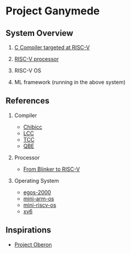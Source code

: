 # Project Ganymede

## System Overview 

1. [C Compiler targeted at RISC-V](compiler/README.md)

2. [RISC-V processor](processor/)

3. RISC-V OS

4. ML framework (running in the above system)

## References

1. Compiler

   - [Chibicc](https://github.com/rui314/chibicc)
   - [LCC](https://github.com/drh/lcc)
   - [TCC](https://bellard.org/tcc/)
   - [QBE](https://c9x.me/compile/)

2. Processor

   - [From Blinker to RISC-V](https://github.com/BrunoLevy/learn-fpga/tree/master/FemtoRV/TUTORIALS/FROM_BLINKER_TO_RISCV)

3. Operating System
   - [egos-2000](https://github.com/yhzhang0128/egos-2000)
   - [mini-arm-os](https://github.com/jserv/mini-arm-os)
   - [mini-riscv-os](https://github.com/cccriscv/mini-riscv-os)
   - [xv6](https://github.com/mit-pdos/xv6-public)

## Inspirations

- [Project Oberon](http://www.projectoberon.net/)
